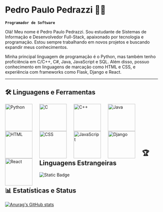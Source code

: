# Pedro Paulo Pedrazzi 👨‍💻

**`Programador de Software`**

Olá! Meu nome é Pedro Paulo Pedrazzi. Sou estudante de Sistemas de Informação e Desenvolvedor Full-Stack, apaixonado por tecnologia e programação. Estou sempre trabalhando em novos projetos e buscando expandir meus conhecimentos.

Minha principal linguagem de programação é o Python, mas também tenho proficiência em C/C++, C#, Java, JavaScript e SQL. Além disso, possuo conhecimento em linguagens de marcação como HTML e CSS, e experiência com frameworks como Flask, Django e React.

---

## **🛠️ Linguagens e Ferramentas**

<img align="left" alt="Python" width="90px" style="padding-right:20px" src="https://cdn.jsdelivr.net/gh/devicons/devicon@latest/icons/python/python-original.svg"/>
<img align="left" alt="C" width="90px" style="padding-right:20px" src="https://cdn.jsdelivr.net/gh/devicons/devicon@latest/icons/c/c-original.svg"/>
<img align="left" alt="C++" width="90px" style="padding-right:20px" src="https://cdn.jsdelivr.net/gh/devicons/devicon@latest/icons/cplusplus/cplusplus-original.svg"/>
<img align="left" alt="Java" width="90px" style="padding-right:20px" src="https://cdn.jsdelivr.net/gh/devicons/devicon@latest/icons/java/java-original.svg"/>
<img align="left" alt="HTML" width="90px" style="padding-right:20px" src="https://cdn.jsdelivr.net/gh/devicons/devicon@latest/icons/html5/html5-original.svg"/>
<img align="left" alt="CSS" width="90px" style="padding-right:20px" src="https://cdn.jsdelivr.net/gh/devicons/devicon@latest/icons/css3/css3-original.svg"/>
<img align="left" alt="JavaScript" width="90px" style="padding-right:20px" src="https://cdn.jsdelivr.net/gh/devicons/devicon@latest/icons/javascript/javascript-original.svg"/>
<img align="left" alt="Django" width="90px" style="padding-right:20px" src="https://cdn.jsdelivr.net/gh/devicons/devicon@latest/icons/django/django-plain.svg"/>
<img align="left" alt="React" width="90px" style="padding-right:20px" src="https://cdn.jsdelivr.net/gh/devicons/devicon@latest/icons/react/react-original.svg"/>

<br><br><br><br><br><br><br><!-- Adiciona espaço abaixo das imagens -->

## **🏆 Linguagens Estrangeiras**
<img alt="Static Badge" src="https://img.shields.io/badge/INGL%C3%8AS-C2-blue?style=for-the-badge&labelColor=blue&color=black">

## **📊 Estatísticas e Status**

[![Anurag's GitHub stats](https://github-readme-stats.vercel.app/api?username=PedroPauloPedrazzi)](https://github.com/PedroPauloPedrazzi/github-readme-stats)
          
